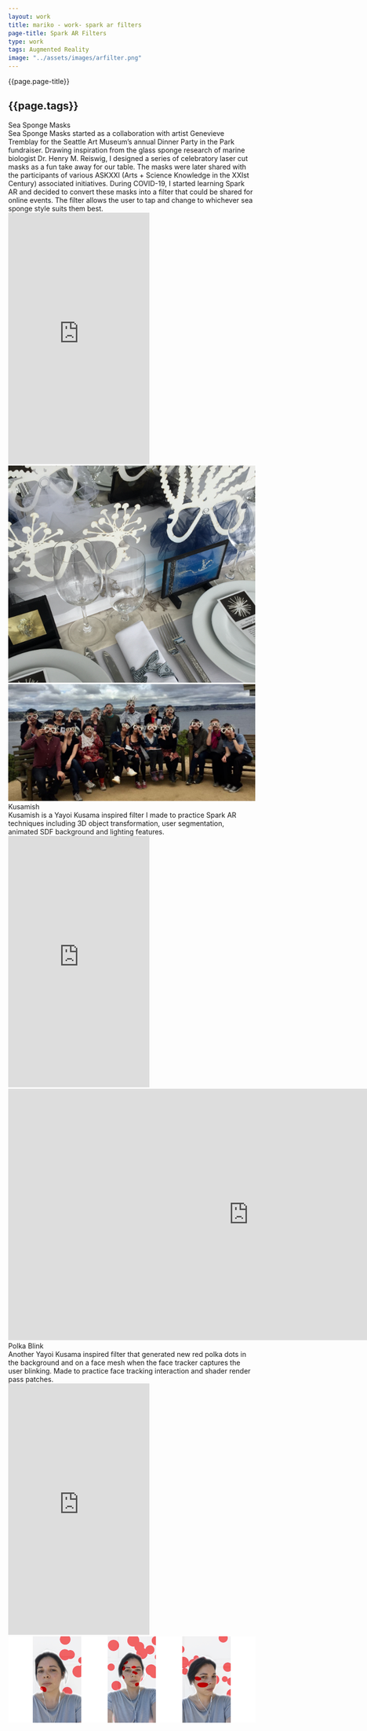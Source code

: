 ```yaml
---
layout: work
title: mariko - work- spark ar filters
page-title: Spark AR Filters
type: work
tags: Augmented Reality
image: "../assets/images/arfilter.png"
---
```

<div class="wrapper">
  <div class="project-title">
    {{page.page-title}}
  </div>
  <div class="project-type sm-space">
  <h2>  {{page.tags}} </h2>
  </div>
  <div class="body-type project-pad space"></div>
  <div class="spark-block">
    <div class="spark-text">
      <div class="project-tags project-type">Sea Sponge Masks</div>
      <div id="sponge-text" class="sake-txt">Sea Sponge Masks started as a collaboration with artist Genevieve Tremblay for the Seattle Art Museum’s annual Dinner Party in the Park fundraiser. Drawing inspiration from the glass sponge research of marine biologist Dr. Henry M. Reiswig, I designed a series of celebratory laser cut masks as a fun take away for our table. The masks were later shared with the participants of various ASKXXI (Arts + Science Knowledge in the XXIst Century) associated initiatives. During COVID-19, I started learning Spark AR and decided to convert these masks into a filter that could be shared for online events. The filter allows the user to tap and change to whichever sea sponge style suits them best.</div>
    </div>
    <iframe title="vimeo-player" src="https://player.vimeo.com/video/565818804?autoplay=1&loop=1&autopause=0&muted=1" width="288" height="512" frameborder="0" allowfullscreen></iframe>
  </div>
  <div class="spark-imgs"><img src="../assets/images/Rectangle 226.png"><img src="../assets/images/Rectangle 230.png"></div>
<div class="main-content">

<div class="spark-block">
  <div class="spark-text">
    <div class="project-tags project-type">Kusamish</div>
    <div id="sponge-text" class="sake-txt">Kusamish is a Yayoi Kusama inspired filter I made to practice Spark AR techniques including 3D object transformation, user segmentation, animated SDF background and lighting features.</div>
  </div>
  <iframe title="vimeo-player" src="https://player.vimeo.com/video/565809260?autoplay=1&loop=1&autopause=0&muted=1" width="288" height="512" frameborder="0" allowfullscreen></iframe>


</div>

<div class="spark-block">
<iframe title="vimeo-player" src="https://player.vimeo.com/video/565909587?autoplay=1&loop=1&autopause=0&muted=1" width="980" height="512" frameborder="0" allowfullscreen></iframe>
</div>
  <div class="spark-block">
    <div class="spark-text">
      <div class="project-tags project-type">Polka Blink</div>
      <div id="sponge-text" class="sake-txt">Another Yayoi Kusama inspired filter that generated new red polka dots in the background and on a face mesh when the face tracker captures the user blinking. Made to practice face tracking interaction and  shader render pass patches.</div>
    </div>
    <iframe title="vimeo-player" src="https://player.vimeo.com/video/566294422?autoplay=1&loop=1&autopause=0&muted=1" width="288" height="512" frameborder="0" allowfullscreen></iframe>


  </div>
  <div style="padding: 90px auto;margin-bottom:90px"><img src="../assets/images/reddots.png"></div>
</div>
</div>
<!-- /.blurb -->
<script src="https://player.vimeo.com/api/player.js"></script>
<script>

</script>
